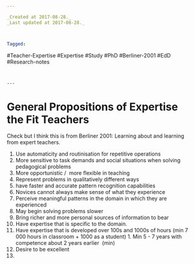 ```yaml
---

_Created at 2017-08-28._
_Last updated at 2017-08-28._



Tagged: 
```
#Teacher-Expertise #Expertise #Study #PhD #Berliner-2001 #EdD #Research-notes
```


---
```


# General Propositions of Expertise the Fit Teachers


Check but I think this is from Berliner 2001: Learning about and learning from expert teachers.

1.  Use automaticity and routinisation for repetitive operations
2.  More sensitive to task demands and social situations when solving pedagogical problems
3.  More opportunistic /  more flexible in teaching
4.  Represent problems in qualitatively different ways
5.  have faster and accurate pattern recognition capabilities
6.  Novices cannot always make sense of what they experience
7.  Perceive meaningful patterns in the domain in which they are experienced
8.  May begin solving problems slower
9.  Bring richer and more personal sources of information to bear
10.  Have expertise that is specific to the domain.
11.  Have expertise that is developed over 100s and 1000s of hours (min 7 000 hours in classroom + 1000 as a student)
    1.  Min 5 - 7 years with competence about 2 years earlier  (min)
12.  Desire to be excellent
13.

